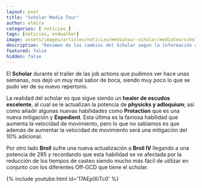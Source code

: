```yaml
---
layout: post
title: "Scholar Media Tour"
author: elmira
categories: [ noticias ]
tags: [noticias, endwalker]
image: assets/images/articles/noticias/mediatour-scholar/mediatourscholar.jpg
description: "Resumen de los cambios del Scholar segun la información del Media Tour"
featured: false
hidden: false
---
```


El **Scholar** durante el trailer de las job actions que pudimos ver hace unas semanas, nos dejó un muy mal sabor de boca, siendo muy poco lo que se pudo ver de su nuevo repertorio.

La realidad del scholar es que sigue siendo un **healer de escudos excelente**, al cual se le actualizan la potencia de **physicks y adloquium**; así como añadir algunas nuevas habilidades como **Protaction** que es una nueva mitigación y **Expedient**. Esta última es la famosa habilidad que aumenta la velocidad de movimiento, pero lo que no sabíamos es que además de aumentar la velocidad de movimiento será una mitigación del 10% adicional.

Por otro lado **Broil** sufre una nueva actualización a **Broil IV** llegando a una potencia de 295 y recordando que esta habilidad se ve afectada por la  reducción de los tiempos de casteo siendo mucho más fácil de utilizar en conjunto con los diferentes Off-GCD que tiene el scholar. 

{% include youtube.html id='17AEplXiTc0' %}
